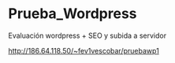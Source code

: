 # Prueba_Wordpress
Evaluación wordpress + SEO y subida a servidor

http://186.64.118.50/~fev1vescobar/pruebawp1
